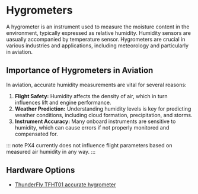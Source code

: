 # Hygrometers

A hygrometer is an instrument used to measure the moisture content in the environment, typically expressed as relative humidity. Humidity sensors are uasually accompanied by temperature sensor. Hygrometers are crucial in various industries and applications, including meteorology and particularly in aviation. 

## Importance of Hygrometers in Aviation

In aviation, accurate humidity measurements are vital for several reasons:

1. **Flight Safety:** Humidity affects the density of air, which in turn influences lift and engine performance.
2. **Weather Prediction:** Understanding humidity levels is key for predicting weather conditions, including cloud formation, precipitation, and storms.
3. **Instrument Accuracy:** Many onboard instruments are sensitive to humidity, which can cause errors if not properly monitored and compensated for.

::: note
PX4 currently does not influence flight parameters based on measured air humidity in any way.
:::


## Hardware Options
* [ThunderFly TFHT01 accurate hygrometer](./hygrometer_tfht.md)
